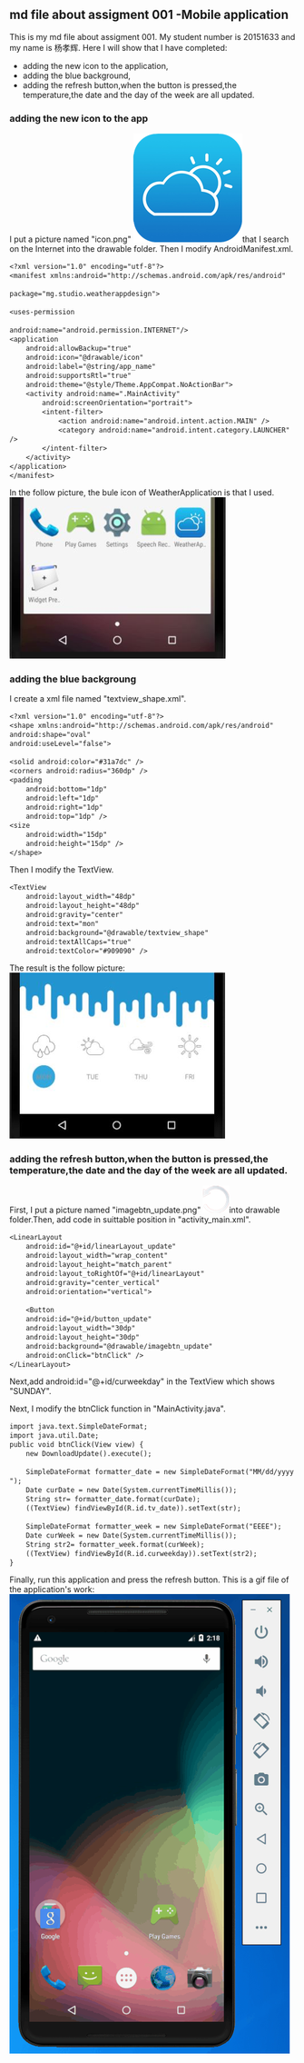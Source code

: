 ##  md file about assigment 001 -Mobile application
This is my md file about assigment 001. My student number is 20151633 and my name is 杨孝辉. Here I will show that I have completed:
- adding the new icon to the application,
- adding the blue background,
- adding the refresh button,when the button is pressed,the temperature,the date and the day of the week are all updated.

### adding the new icon to the app
I put a picture named "icon.png" ![image](https://github.com/huixiaoyang/weather-application/blob/master/icon.png)that I search on the Internet into the drawable folder. Then I modify AndroidManifest.xml.

    <?xml version="1.0" encoding="utf-8"?>
    <manifest xmlns:android="http://schemas.android.com/apk/res/android" 
    
    package="mg.studio.weatherappdesign">
   
    <uses-permission
    
    android:name="android.permission.INTERNET"/>
    <application
        android:allowBackup="true"
        android:icon="@drawable/icon"
        android:label="@string/app_name"
        android:supportsRtl="true"
        android:theme="@style/Theme.AppCompat.NoActionBar">
        <activity android:name=".MainActivity"
            android:screenOrientation="portrait">
            <intent-filter>
                <action android:name="android.intent.action.MAIN" />
                <category android:name="android.intent.category.LAUNCHER" />
            </intent-filter>
        </activity>
    </application>
    </manifest>

In the follow picture, the bule icon of WeatherApplication is that I used.
![image](https://github.com/huixiaoyang/weather-application/blob/master/myicon.JPG)

### adding the blue backgroung
I create a xml file named "textview_shape.xml".

    <?xml version="1.0" encoding="utf-8"?>
    <shape xmlns:android="http://schemas.android.com/apk/res/android"
    android:shape="oval"
    android:useLevel="false">
    
    <solid android:color="#31a7dc" />
    <corners android:radius="360dp" />
    <padding
        android:bottom="1dp"
        android:left="1dp"
        android:right="1dp"
        android:top="1dp" />
    <size 
        android:width="15dp"
        android:height="15dp" />
    </shape>


Then I modify the TextView.

    <TextView
        android:layout_width="48dp"
        android:layout_height="48dp"
        android:gravity="center"
        android:text="mon"
        android:background="@drawable/textview_shape"
        android:textAllCaps="true"
        android:textColor="#909090" />
        
The result is the follow picture:
![image](https://github.com/huixiaoyang/weather-application/blob/master/add_blue_bg.JPG)



### adding the refresh button,when the button is pressed,the temperature,the date and the day of the week are all updated.
       
First, I put a picture named "imagebtn_update.png" ![image](https://github.com/huixiaoyang/weather-application/blob/master/imagebtn_update.png)into drawable folder.Then, add code in suittable position in "activity_main.xml".

    <LinearLayout
        android:id="@+id/linearLayout_update"
        android:layout_width="wrap_content"
        android:layout_height="match_parent"
        android:layout_toRightOf="@+id/linearLayout"
        android:gravity="center_vertical"
        android:orientation="vertical">

        <Button
        android:id="@+id/button_update"
        android:layout_width="30dp"
        android:layout_height="30dp"
        android:background="@drawable/imagebtn_update"
        android:onClick="btnClick" />
    </LinearLayout>
Next,add android:id="@+id/curweekday" in the TextView which shows "SUNDAY".
    
Next, I modify the btnClick function in "MainActivity.java".

    import java.text.SimpleDateFormat;
    import java.util.Date;
    public void btnClick(View view) {
        new DownloadUpdate().execute();
        
        SimpleDateFormat formatter_date = new SimpleDateFormat("MM/dd/yyyy ");
        Date curDate = new Date(System.currentTimeMillis());
        String str= formatter_date.format(curDate);
        ((TextView) findViewById(R.id.tv_date)).setText(str);

        SimpleDateFormat formatter_week = new SimpleDateFormat("EEEE");
        Date curWeek = new Date(System.currentTimeMillis());
        String str2= formatter_week.format(curWeek);
        ((TextView) findViewById(R.id.curweekday)).setText(str2);
    }
Finally, run this application and press the refresh button.
This is a gif file of the application's work:
![image](https://github.com/huixiaoyang/weather-application/blob/master/animated.gif)





